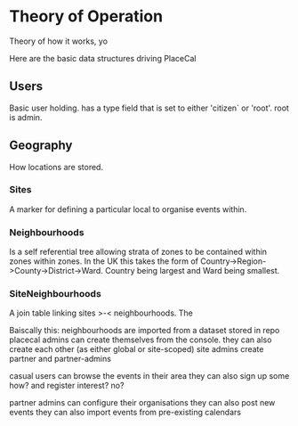 # Theory of Operation

Theory of how it works, yo

Here are the basic data structures driving PlaceCal

## Users

Basic user holding. has a type field that is set to either 'citizen\` or 'root'. root is admin.

## Geography

How locations are stored.

### Sites

A marker for defining a particular local to organise events within.

### Neighbourhoods

Is a self referential tree allowing strata of zones to be contained within zones within zones.
In the UK this takes the form of Country->Region->County->District->Ward. Country being largest and Ward being smallest.

### SiteNeighbourhoods

A join table linking sites >-\< neighbourhoods. The

Baiscally this:
neighbourhoods are imported from a dataset stored in repo
placecal admins can create themselves from the console.
they can also create each other (as either global or site-scoped)
site admins create partner and partner-admins

casual users can browse the events in their area
they can also sign up some how? and register interest? no?

partner admins can configure their organisations
they can also post new events
they can also import events from pre-existing calendars
